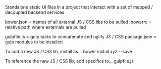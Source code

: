 Standalone static UI files in a project that interact with a set of mapped / decoupled backend services

bower.json = names of all external JS / CSS libs to be pulled
.bowerrc = relative path where externals are pulled

gulpfile.js = gulp tasks to concatenate and uglify JS / CSS
package.json = gulp modules to be installed

To add a new JS / CSS lib, install as...
bower install xyz --save

To reference the new JS / CSS lib, add specifics to...
gulpfile.js

